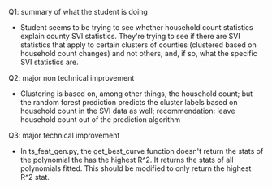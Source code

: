 Q1: summary of what the student is doing

- Student seems to be trying to see whether household count statistics explain county SVI statistics. They're trying to see if there are SVI statistics that apply to certain clusters of counties (clustered based on household count changes) and not others, and, if so, what the specific SVI statistics are.

Q2: major non technical improvement

- Clustering is based on, among other things, the household count; but the random forest prediction predicts the cluster labels based on household count in the SVI data as well; recommendation: leave household count out of the prediction algorithm

Q3: major technical improvement

- In ts_feat_gen.py, the get_best_curve function doesn't return the stats of the polynomial the has the highest R^2. It returns the stats of all polynomials fitted. This should be modified to only return the highest R^2 stat.
